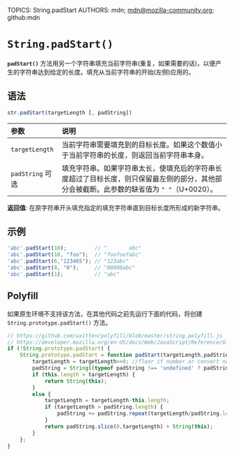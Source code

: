 TOPICS: String.padStart
AUTHORS: mdn; mdn@mozilla-community.org; github:mdn

# `String.padStart()`

**`padStart()`** 方法用另一个字符串填充当前字符串(重复，如果需要的话)，以便产生的字符串达到给定的长度。填充从当前字符串的开始(左侧)应用的。

## 语法

```javascript
str.padStart(targetLength [, padString])
```

| 参数 | 说明 |
| :-- | :-- |
| `targetLength` | 当前字符串需要填充到的目标长度。如果这个数值小于当前字符串的长度，则返回当前字符串本身。|
| `padString` 可选 | 填充字符串。如果字符串太长，使填充后的字符串长度超过了目标长度，则只保留最左侧的部分，其他部分会被截断。此参数的缺省值为 `" "`（U+0020）。|

**返回值**: 在原字符串开头填充指定的填充字符串直到目标长度所形成的新字符串。

## 示例

```javascript
'abc'.padStart(10);         // "       abc"
'abc'.padStart(10, "foo");  // "foofoofabc"
'abc'.padStart(6,"123465"); // "123abc"
'abc'.padStart(8, "0");     // "00000abc"
'abc'.padStart(1);          // "abc"
```

## Polyfill

如果原生环境不支持该方法，在其他代码之前先运行下面的代码，将创建 `String.prototype.padStart()` 方法。

```javascript
// https://github.com/uxitten/polyfill/blob/master/string.polyfill.js
// https://developer.mozilla.org/en-US/docs/Web/JavaScript/Reference/Global_Objects/String/padStart
if (!String.prototype.padStart) {
    String.prototype.padStart = function padStart(targetLength,padString) {
        targetLength = targetLength>>0; //floor if number or convert non-number to 0;
        padString = String((typeof padString !== 'undefined' ? padString : ' '));
        if (this.length > targetLength) {
            return String(this);
        }
        else {
            targetLength = targetLength-this.length;
            if (targetLength > padString.length) {
                padString += padString.repeat(targetLength/padString.length); //append to original to ensure we are longer than needed
            }
            return padString.slice(0,targetLength) + String(this);
        }
    };
}
```
